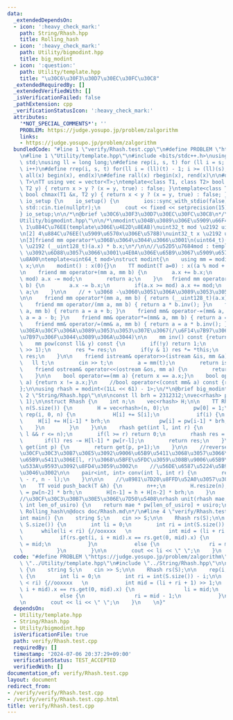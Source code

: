 ```yaml
---
data:
  _extendedDependsOn:
  - icon: ':heavy_check_mark:'
    path: String/Rhash.hpp
    title: Rolling_hash
  - icon: ':heavy_check_mark:'
    path: Utility/bigmodint.hpp
    title: big_modint
  - icon: ':question:'
    path: Utility/template.hpp
    title: "\u30C6\u30F3\u30D7\u30EC\u30FC\u30C8"
  _extendedRequiredBy: []
  _extendedVerifiedWith: []
  _isVerificationFailed: false
  _pathExtension: cpp
  _verificationStatusIcon: ':heavy_check_mark:'
  attributes:
    '*NOT_SPECIAL_COMMENTS*': ''
    PROBLEM: https://judge.yosupo.jp/problem/zalgorithm
    links:
    - https://judge.yosupo.jp/problem/zalgorithm
  bundledCode: "#line 1 \"verify/Rhash.test.cpp\"\n#define PROBLEM \"https://judge.yosupo.jp/problem/zalgorithm\"\
    \n#line 1 \"Utility/template.hpp\"\n#include <bits/stdc++.h>\nusing namespace\
    \ std;\nusing ll = long long;\n#define rep(i, s, t) for (ll i = s; i < (ll)(t);\
    \ i++)\n#define rrep(i, s, t) for(ll i = (ll)(t) - 1; i >= (ll)(s); i--)\n#define\
    \ all(x) begin(x), end(x)\n#define rall(x) rbegin(x), rend(x)\n\n#define TT template<typename\
    \ T>\nTT using vec = vector<T>;\ntemplate<class T1, class T2> bool chmin(T1 &x,\
    \ T2 y) { return x > y ? (x = y, true) : false; }\ntemplate<class T1, class T2>\
    \ bool chmax(T1 &x, T2 y) { return x < y ? (x = y, true) : false; }\n\nstruct\
    \ io_setup {\n    io_setup() {\n        ios::sync_with_stdio(false);\n       \
    \ std::cin.tie(nullptr);\n        cout << fixed << setprecision(15);\n    }\n\
    } io_setup;\n\n/*\n@brief \u30C6\u30F3\u30D7\u30EC\u30FC\u30C8\n*/\n#line 1 \"\
    Utility/bigmodint.hpp\"\n\n/*\nmodint\u304B\u3089\u306E\u5909\u66F4\u70B9:\n[1]\
    \ 1\u884C\u76EE(template\u306E\u4E2D\u8EAB)\nuint32_t mod \u2192 uint64_t mod\n\
    \n[2] 4\u884C\u76EE(\u5909\u6570x\u306E\u578B)\nuint32_t x \u2192 uint64_t x\n\
    \n[3]friend mm operator*\u306B\u3064\u3044\u3066\u3001\n(uint64_t)(a.x) * b.x;\
    \ \u2192 (__uint128_t)(a.x) * b.x;\n*/\n\n//\u52D5\u7684mod : template<int mod>\
    \ \u3092\u6D88\u3057\u3066\u3001\u4E0A\u306E\u65B9\u3067\u5909\u6570mod\u3092\u5BA3\
    \u8A00\ntemplate<uint64_t mod>\nstruct modint{\n    using mm = modint;\n    uint64_t\
    \ x;\n\n    modint() : x(0){}\n    TT modint(T a=0) : x((a % mod + mod) % mod){}\n\
    \n    friend mm operator+(mm a, mm b) {\n        a.x += b.x;\n        if(a.x >=\
    \ mod) a.x -= mod;\n        return a;\n    }\n   friend mm operator-(mm a, mm\
    \ b) {\n        a.x -= b.x;\n        if(a.x >= mod) a.x += mod;\n        return\
    \ a;\n    }\n\n    // + \u3068 -\u3060\u3051\u306A\u3089\u3053\u3053\u307E\u3067\
    \n\n    friend mm operator*(mm a, mm b) { return (__uint128_t)(a.x) * b.x; }\n\
    \    friend mm operator/(mm a, mm b) { return a * b.inv(); }\n    friend mm& operator+=(mm&\
    \ a, mm b) { return a = a + b; }\n    friend mm& operator-=(mm& a, mm b) { return\
    \ a = a - b; }\n    friend mm& operator*=(mm& a, mm b) { return a = a * b; }\n\
    \    friend mm& operator/=(mm& a, mm b) { return a = a * b.inv(); }\n\n    //\u30ED\
    \u30EA\u30CF\u306A\u3089\u3053\u3053\u307E\u3067(/\u6F14\u7B97\u3068 /= \u6F14\
    \u7B97\u306F\u3044\u3089\u306A\u3044)\n\n    mm inv() const {return pow(mod-2);}\n\
    \    mm pow(const ll& y) const {\n        if(!y) return 1;\n        mm res = pow(y\
    \ >> 1);\n        res *= res;\n        if(y & 1) res *= *this;\n        return\
    \ res;\n    }\n\n    friend istream& operator>>(istream &is, mm &a) { \n     \
    \   ll t;\n        cin >> t;\n        a = mm(t);\n        return is;\n    }\n\n\
    \    friend ostream& operator<<(ostream &os, mm a) {\n        return os << a.x;\n\
    \    }\n\n    bool operator==(mm a) {return x == a.x;}\n    bool operator!=(mm\
    \ a) {return x != a.x;}\n    //bool operator<(const mm& a) const {return x < a.x;}\n\
    };\n\nusing rhash = modint<(1LL << 61) - 1>;\n/*\n@brief big_modint\n*/\n#line\
    \ 2 \"String/Rhash.hpp\"\n\n\nconst ll brh = 2312312;\nvec<rhash> pw(5000001,\
    \ 1);\n\nstruct Rhash {\n    int n;\n    vec<rhash> H;\n\n    TT Rhash(T S) :\
    \ n(S.size()) {\n        H = vec<rhash>(n, 0);\n        pw[0] = 1;\n\n       \
    \ rep(i, 0, n) {\n            H[i] += S[i];\n            if(i) {\n           \
    \     H[i] += H[i-1] * brh;\n                pw[i] = pw[i-1] * brh;\n        \
    \    }\n        }\n    }\n\n    rhash get(int l, int r) {\n        assert(0 <=\
    \ l && r <= n);\n        if(l >= r) return 0;\n        rhash res = H[r-1];\n \
    \       if(l) res -= H[l-1] * pw[r-l];\n        return res;\n    }\n\n    rhash\
    \ get(int p) {\n        return get(p, p+1);\n    }\n\n    //reverse\u3057\u305F\
    \u30CF\u30C3\u30B7\u30E5\u3092\u9006\u65B9\u5411\u3068\u3057\u3066\u3001\u6B63\
    \u65B9\u5411\u306E[l, r)\u3068\u5BFE\u5FDC\u3059\u308B\u9006\u65B9\u5411\u306E\
    \u533A\u9593\u3092\u8FD4\u3059\u3002\n    //\u56DE\u6587\u5224\u5B9A\u306B\u4F7F\
    \u3046\u3002\n\n    pair<int, int> conv(int l, int r) {\n        return make_pair(n\
    \ - r, n - l);\n    }\n\n\n    //\u8981\u7D20\u8FFD\u52A0\u3057\u305F\u3044\u6642\
    \n    TT void push_back(T &h) {\n        n++;\n        H.resize(n);\n        pw[n-1]\
    \ = pw[n-2] * brh;\n        H[n-1] = h + H[n-2] * brh;\n    }\n    \n};\n\n\n\
    //\u30CF\u30C3\u30B7\u30E5\u306E\u7D50\u5408\nrhash unit(rhash mae, rhash usiro,\
    \ int len_of_usiro) {\n    return mae * pw[len_of_usiro] + usiro;\n}\n\n/*\n@brief\
    \ Rolling_hash\n@docs doc/Rhash.md\n*/\n#line 4 \"verify/Rhash.test.cpp\"\n\n\
    int main() {\n    string S;\n    cin >> S;\n\n    Rhash rs(S);\n\n    rep(i, 0,\
    \ S.size()) {\n        int li = 0;\n        int ri = int(S.size()) - i;\n\n  \
    \      while(li < ri) {//ooxxxx   \n            int mid = (li + ri + 1) >> 1;\n\
    \            if(rs.get(i, i + mid).x == rs.get(0, mid).x) {\n                li\
    \ = mid;\n            }\n            else {\n                ri = mid - 1;\n \
    \           }\n        }\n\n        cout << li << \" \";\n    }\n    \n}\n"
  code: "#define PROBLEM \"https://judge.yosupo.jp/problem/zalgorithm\"\n#include\
    \ \"../Utility/template.hpp\"\n#include \"../String/Rhash.hpp\"\n\nint main()\
    \ {\n    string S;\n    cin >> S;\n\n    Rhash rs(S);\n\n    rep(i, 0, S.size())\
    \ {\n        int li = 0;\n        int ri = int(S.size()) - i;\n\n        while(li\
    \ < ri) {//ooxxxx   \n            int mid = (li + ri + 1) >> 1;\n            if(rs.get(i,\
    \ i + mid).x == rs.get(0, mid).x) {\n                li = mid;\n            }\n\
    \            else {\n                ri = mid - 1;\n            }\n        }\n\
    \n        cout << li << \" \";\n    }\n    \n}"
  dependsOn:
  - Utility/template.hpp
  - String/Rhash.hpp
  - Utility/bigmodint.hpp
  isVerificationFile: true
  path: verify/Rhash.test.cpp
  requiredBy: []
  timestamp: '2024-07-06 20:37:29+09:00'
  verificationStatus: TEST_ACCEPTED
  verifiedWith: []
documentation_of: verify/Rhash.test.cpp
layout: document
redirect_from:
- /verify/verify/Rhash.test.cpp
- /verify/verify/Rhash.test.cpp.html
title: verify/Rhash.test.cpp
---
```

